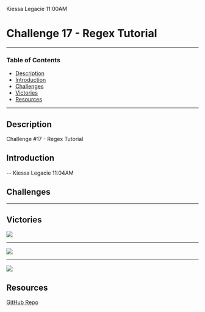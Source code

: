 Kiessa Legacie 11:00AM
# Challenge 17 - Regex Tutorial 
>
---
### Table of Contents
- [Description](#description)
- [Introduction](#introduction)
- [Challenges](#challenges)
- [Victories](#victories)
- [Resources](#resources)

---

## Description

Challenge #17 - Regex Tutorial

## Introduction 


--
Kiessa Legacie 11:04AM

## Challenges

---

## Victories


<img src= “.#”/>

---

<img src= “#”/>

---



<img src= “.#”/>

## Resources 

<a href=“#”>GitHub Repo</a>
